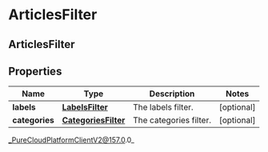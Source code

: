 # ArticlesFilter

## ArticlesFilter

## Properties

|Name | Type | Description | Notes|
|------------ | ------------- | ------------- | -------------|
| **labels** | [**LabelsFilter**](LabelsFilter) | The labels filter. | [optional] |
| **categories** | [**CategoriesFilter**](CategoriesFilter) | The categories filter. | [optional] |



_PureCloudPlatformClientV2@157.0.0_
